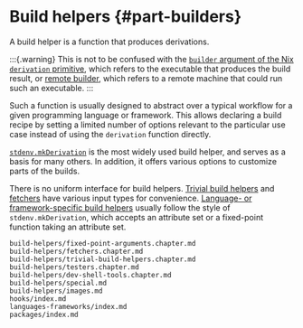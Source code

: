 # Build helpers {#part-builders}

A build helper is a function that produces derivations.

:::{.warning}
This is not to be confused with the [`builder` argument of the Nix `derivation` primitive](https://nixos.org/manual/nix/unstable/language/derivations.html), which refers to the executable that produces the build result, or [remote builder](https://nixos.org/manual/nix/stable/advanced-topics/distributed-builds.html), which refers to a remote  machine that could run such an executable.
:::

Such a function is usually designed to abstract over a typical workflow for a given programming language or framework.
This allows declaring a build recipe by setting a limited number of options relevant to the particular use case instead of using the `derivation` function directly.

[`stdenv.mkDerivation`](#part-stdenv) is the most widely used build helper, and serves as a basis for many others.
In addition, it offers various options to customize parts of the builds.

There is no uniform interface for build helpers.
[Trivial build helpers](#chap-trivial-builders) and [fetchers](#chap-pkgs-fetchers) have various input types for convenience.
[Language- or framework-specific build helpers](#chap-language-support) usually follow the style of `stdenv.mkDerivation`, which accepts an attribute set or a fixed-point function taking an attribute set.

```{=include=} chapters
build-helpers/fixed-point-arguments.chapter.md
build-helpers/fetchers.chapter.md
build-helpers/trivial-build-helpers.chapter.md
build-helpers/testers.chapter.md
build-helpers/dev-shell-tools.chapter.md
build-helpers/special.md
build-helpers/images.md
hooks/index.md
languages-frameworks/index.md
packages/index.md
```
